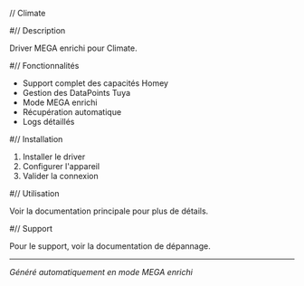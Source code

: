 // Climate

#// Description

Driver MEGA enrichi pour Climate.

#// Fonctionnalités

- Support complet des capacités Homey
- Gestion des DataPoints Tuya
- Mode MEGA enrichi
- Récupération automatique
- Logs détaillés

#// Installation

1. Installer le driver
2. Configurer l'appareil
3. Valider la connexion

#// Utilisation

Voir la documentation principale pour plus de détails.

#// Support

Pour le support, voir la documentation de dépannage.

---
*Généré automatiquement en mode MEGA enrichi*
